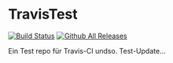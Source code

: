 # TravisTest

[![Build Status](https://travis-ci.org/Vadammt/TravisTest.svg?branch=master)](https://travis-ci.org/Vadammt/TravisTest)
[![Github All Releases](https://img.shields.io/github/downloads/atom/atom/total.svg)](https://github.com/Vadammt/TravisTest)

Ein Test repo für Travis-CI undso.
Test-Update...